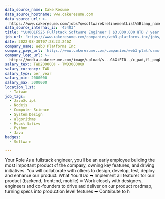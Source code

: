 ```yaml
---
data_source_name: Cake Resume
data_source_hostname: www.cakeresume.com
data_source_url: >-
  https://www.cakeresume.com/jobs?q=software&refinementList%5Blang_name%5D%5B0%5D=English&refinementList%5Bsalary_type%5D=per_year&range%5Bsalary_range%5D%5Bmin%5D=1000000&page=2
data_source_internal_id: '45403'
title: "\U0001F525 Fullstack Software Engineer | $3,000,000 NTD / year | Silicon Valley Startup"
job_url: 'https://www.cakeresume.com/companies/web3-platforms-inc/jobs/9b6ee4'
date: 2022-08-30T07:28:23.246Z
company_name: Web3 Platforms Inc
company_page_url: 'https://www.cakeresume.com/companies/web3-platforms-inc'
company_logo_url: >-
  https://media.cakeresume.com/image/upload/s---GkXiFI0--/c_pad,fl_png8,h_200,w_200/v1666507635/lgwye4znpg6zfvqumnzy.png
salary_text: TWD2000000 - TWD3000000
salary_currency: TWD
salary_type: per_year
salary_min: 2000000
salary_max: 3000000
location_list:
  - Taiwan
job_tags:
  - JavaScript
  - Nodejs
  - Computer Science
  - System Design
  - algorithms
  - React Native
  - Python
  - Java
badges:
  - Software

---
```


Your Role As a fullstack engineer, you'll be an early employee building the most important product of the company, owning key features, and driving initiatives. You will collaborate with others to design, develop, test, deploy and enhance our product. What You'll Do ➡ Implement all features for our product (backend, frontend, mobile) ➡ Work closely with designers, engineers and co-founders to drive and deliver on our product roadmap, turning specs into production level features ➡ Contribute to h